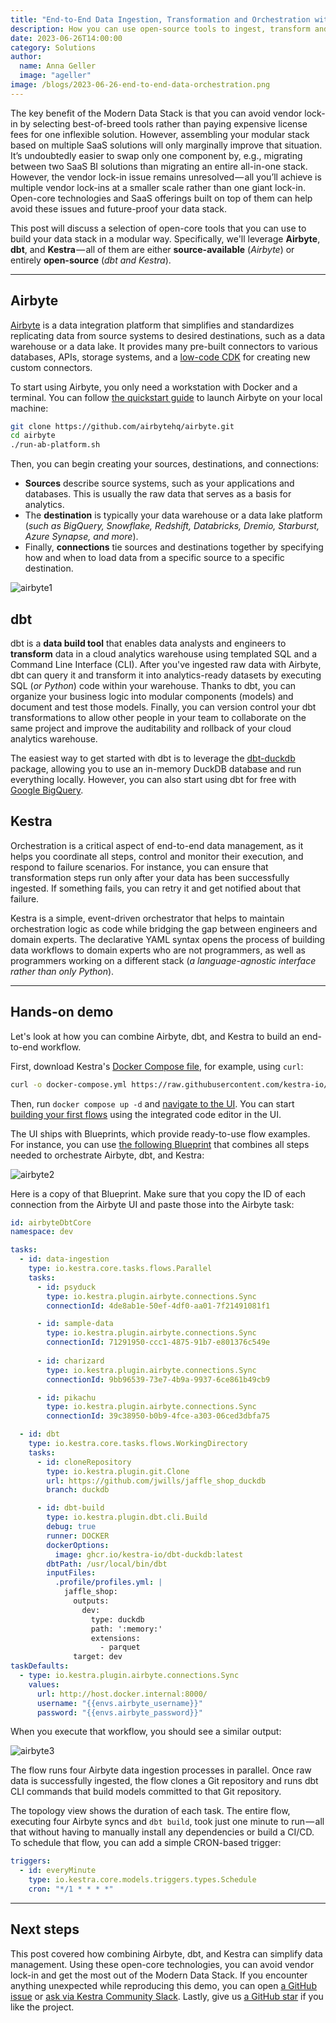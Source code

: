 ```yaml
---
title: "End-to-End Data Ingestion, Transformation and Orchestration with Airbyte, dbt and Kestra"
description: How you can use open-source tools to ingest, transform and orchestrate data pipelines without vendor lock-in.
date: 2023-06-26T14:00:00
category: Solutions
author:
  name: Anna Geller
  image: "ageller"
image: /blogs/2023-06-26-end-to-end-data-orchestration.png
---
```



The key benefit of the Modern Data Stack is that you can avoid vendor lock-in by selecting best-of-breed tools rather than paying expensive license fees for one inflexible solution. However, assembling your modular stack based on multiple SaaS solutions will only marginally improve that situation. It’s undoubtedly easier to swap only one component by, e.g., migrating between two SaaS BI solutions than migrating an entire all-in-one stack. However, the vendor lock-in issue remains unresolved — all you’ll achieve is multiple vendor lock-ins at a smaller scale rather than one giant lock-in. Open-core technologies and SaaS offerings built on top of them can help avoid these issues and future-proof your data stack.

This post will discuss a selection of open-core tools that you can use to build your data stack in a modular way. Specifically, we'll leverage **Airbyte**, **dbt**, and **Kestra** — all of them are either **source-available** (*Airbyte*) or entirely **open-source** (*dbt and Kestra*).

---

## Airbyte

[Airbyte](https://airbyte.com/) is a data integration platform that simplifies and standardizes replicating data from source systems to desired destinations, such as a data warehouse or a data lake. It provides many pre-built connectors to various databases, APIs, storage systems, and a [low-code CDK](https://docs.airbyte.com/connector-development/config-based/low-code-cdk-overview/) for creating new custom connectors.

To start using Airbyte, you only need a workstation with Docker and a terminal. You can follow [the quickstart guide](https://docs.airbyte.com/quickstart/deploy-airbyte/) to launch Airbyte on your local machine:


```bash
git clone https://github.com/airbytehq/airbyte.git
cd airbyte
./run-ab-platform.sh 
```


Then, you can begin creating your sources, destinations, and connections:

- **Sources** describe source systems, such as your applications and databases. This is usually the raw data that serves as a basis for analytics.
- The **destination** is typically your data warehouse or a data lake platform (*such as BigQuery, Snowflake, Redshift, Databricks, Dremio, Starburst, Azure Synapse, and more*).
- Finally, **connections** tie sources and destinations together by specifying how and when to load data from a specific source to a specific destination.

![airbyte1](/blogs/2023-06-26-end-to-end-data-orchestration/airbyte1.png)


## dbt

dbt is a **data build tool** that enables data analysts and engineers to **transform** data in a cloud analytics warehouse using templated SQL and a Command Line Interface (CLI). After you've ingested raw data with Airbyte, dbt can query it and transform it into analytics-ready datasets by executing SQL (*or Python*) code within your warehouse.  Thanks to dbt, you can organize your business logic into modular components (models) and document and test those models. Finally, you can version control your dbt transformations to allow other people in your team to collaborate on the same project and improve the auditability and rollback of your cloud analytics warehouse.

The easiest way to get started with dbt is to leverage the [dbt-duckdb](https://github.com/jwills/dbt-duckdb) package, allowing you to use an in-memory DuckDB database and run everything locally. However, you can also start using dbt for free with [Google BigQuery](https://docs.getdbt.com/docs/core/connect-data-platform/bigquery-setup).


## Kestra

Orchestration is a critical aspect of end-to-end data management, as it helps you coordinate all steps, control and monitor their execution, and respond to failure scenarios. For instance, you can ensure that transformation steps run only after your data has been successfully ingested. If something fails, you can retry it and get notified about that failure.

Kestra is a simple, event-driven orchestrator that helps to maintain orchestration logic as code while bridging the gap between engineers and domain experts. The declarative YAML syntax opens the process of building data workflows to domain experts who are not programmers, as well as programmers working on a different stack (*a language-agnostic interface rather than only Python*).

---

## Hands-on demo

Let's look at how you can combine Airbyte, dbt, and Kestra to build an end-to-end workflow.

First, download Kestra's [Docker Compose file](https://raw.githubusercontent.com/kestra-io/kestra/develop/docker-compose.yml), for example, using `curl`:

```bash
curl -o docker-compose.yml https://raw.githubusercontent.com/kestra-io/kestra/develop/docker-compose.yml
```

Then, run `docker compose up -d` and [navigate to the UI](http://localhost:8080/). You can start [building your first flows](https://kestra.io/docs/getting-started) using the integrated code editor in the UI.

The UI ships with Blueprints, which provide ready-to-use flow examples. For instance, you can use [the following Blueprint](https://demo.kestra.io/ui/blueprints/community/30) that combines all steps needed to orchestrate Airbyte, dbt, and Kestra:

![airbyte2](/blogs/2023-06-26-end-to-end-data-orchestration/airbyte2.png)


Here is a copy of that Blueprint. Make sure that you copy the ID of each connection from the Airbyte UI and paste those into the Airbyte task:

```yaml
id: airbyteDbtCore
namespace: dev

tasks:
  - id: data-ingestion
    type: io.kestra.core.tasks.flows.Parallel
    tasks:
      - id: psyduck
        type: io.kestra.plugin.airbyte.connections.Sync
        connectionId: 4de8ab1e-50ef-4df0-aa01-7f21491081f1

      - id: sample-data
        type: io.kestra.plugin.airbyte.connections.Sync
        connectionId: 71291950-ccc1-4875-91b7-e801376c549e
      
      - id: charizard
        type: io.kestra.plugin.airbyte.connections.Sync
        connectionId: 9bb96539-73e7-4b9a-9937-6ce861b49cb9

      - id: pikachu
        type: io.kestra.plugin.airbyte.connections.Sync
        connectionId: 39c38950-b0b9-4fce-a303-06ced3dbfa75

  - id: dbt
    type: io.kestra.core.tasks.flows.WorkingDirectory
    tasks:
      - id: cloneRepository
        type: io.kestra.plugin.git.Clone
        url: https://github.com/jwills/jaffle_shop_duckdb
        branch: duckdb

      - id: dbt-build
        type: io.kestra.plugin.dbt.cli.Build
        debug: true
        runner: DOCKER
        dockerOptions:
          image: ghcr.io/kestra-io/dbt-duckdb:latest
        dbtPath: /usr/local/bin/dbt
        inputFiles:
          .profile/profiles.yml: |
            jaffle_shop:
              outputs:
                dev:
                  type: duckdb
                  path: ':memory:'
                  extensions:
                    - parquet
              target: dev
taskDefaults:
  - type: io.kestra.plugin.airbyte.connections.Sync
    values:
      url: http://host.docker.internal:8000/
      username: "{{envs.airbyte_username}}"
      password: "{{envs.airbyte_password}}"
```

When you execute that workflow, you should see a similar output:

![airbyte3](/blogs/2023-06-26-end-to-end-data-orchestration/airbyte3.png)


The flow runs four Airbyte data ingestion processes in parallel. Once raw data is successfully ingested, the flow clones a Git repository and runs dbt CLI commands that build models committed to that Git repository.

The topology view shows the duration of each task. The entire flow, executing four Airbyte syncs and `dbt build`, took just one minute to run — all that without having to manually install any dependencies or build a CI/CD. To schedule that flow, you can add a simple CRON-based trigger:

```yaml
triggers:
  - id: everyMinute
    type: io.kestra.core.models.triggers.types.Schedule
    cron: "*/1 * * * *"
```

---

## Next steps

This post covered how combining Airbyte, dbt, and Kestra can simplify data management. Using these open-core technologies, you can avoid vendor lock-in and get the most out of the Modern Data Stack. If you encounter anything unexpected while reproducing this demo, you can open [a GitHub issue](https://github.com/kestra-io/kestra) or [ask via Kestra Community Slack](https://kestra.io/slack). Lastly, give us [a GitHub star](https://github.com/kestra-io/kestra) if you like the project.

